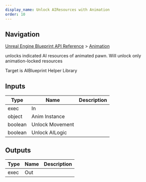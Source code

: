 ```yaml
---
display_name: Unlock AIResources with Animation
order: 10
---
```

## Navigation

[Unreal Engine Blueprint API Reference](https://dev.epicgames.com/documentation/en-us/unreal-engine/BlueprintAPI) > [Animation](https://dev.epicgames.com/documentation/en-us/unreal-engine/BlueprintAPI/Animation)

unlocks indicated AI resources of animated pawn. Will unlock only animation-locked resources

Target is AIBlueprint Helper Library

## Inputs

| Type | Name | Description |
| --- | --- | --- |
| exec | In |  |
| object | Anim Instance |  |
| boolean | Unlock Movement |  |
| boolean | Unlock AILogic |  |

## Outputs

| Type | Name | Description |
| --- | --- | --- |
| exec | Out |  |
